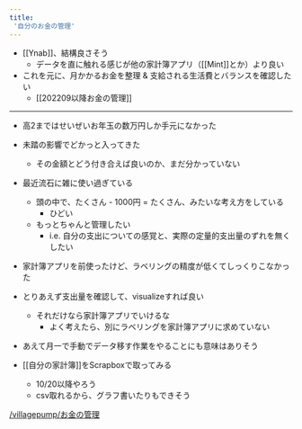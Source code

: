 ```yaml
---
title:
 '自分のお金の管理'
---
```


- [[Ynab]]、結構良さそう
    - データを直に触れる感じが他の家計簿アプリ（[[Mint]]とか）より良い
- これを元に、月かかるお金を整理 & 支給される生活費とバランスを確認したい
    - [[202209以降お金の管理]]

---
- 高2まではせいぜいお年玉の数万円しか手元になかった
- 未踏の影響でどかっと入ってきた
    - その金額とどう付き合えば良いのか、まだ分かっていない
- 最近流石に雑に使い過ぎている
    - 頭の中で、たくさん - 1000円 = たくさん、みたいな考え方をしている
        - ひどい
    - もっとちゃんと管理したい
        - i.e. 自分の支出についての感覚と、実際の定量的支出量のずれを無くしたい
- 家計簿アプリを前使ったけど、ラベリングの精度が低くてしっくりこなかった
- とりあえず支出量を確認して、visualizeすれば良い
    - それだけなら家計簿アプリでいけるな
        - よく考えたら、別にラベリングを家計簿アプリに求めていない

- あえて月一で手動でデータ移す作業をやることにも意味はありそう

- [[自分の家計簿]]をScrapboxで取ってみる
    - 10/20以降やろう
    - csv取れるから、グラフ書いたりもできそう

[/villagepump/お金の管理](https://scrapbox.io/villagepump/お金の管理)
